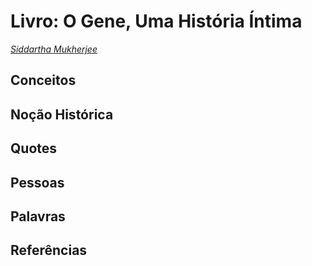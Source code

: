 # Livro: O Gene, Uma História Íntima 
*[Siddartha Mukherjee](https://en.wikipedia.org/wiki/Siddhartha_Mukherjee)*


## Conceitos

## Noção Histórica

## Quotes

## Pessoas

## Palavras

## Referências
